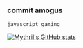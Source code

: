 ### commit amogus

`javascript gaming`

[![Mythril's GitHub stats](https://github-readme-stats.vercel.app/api?username=Mythril382&include_all_commits=true&hide_border=false&count_private=true&show_icons=true&theme=dark&title_color=ffffff&text_color=6f6f6f)](https://github.com/Mythril382/github-readme-stats)

